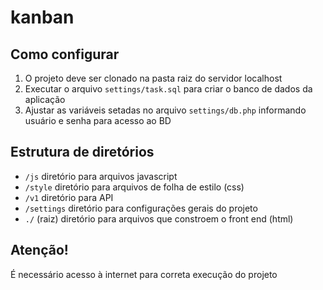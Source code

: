 # kanban

## Como configurar
1. O projeto deve ser clonado na pasta raiz do servidor localhost
1. Executar o arquivo `settings/task.sql` para criar o banco de dados da aplicação
1. Ajustar as variáveis setadas no arquivo `settings/db.php` informando usuário e senha para acesso ao BD

## Estrutura de diretórios
* `/js` diretório para arquivos javascript
* `/style` diretório para arquivos de folha de estilo (css)
* `/v1` diretório para API
* `/settings` diretório para configurações gerais do projeto
* `./` (raiz) diretório para arquivos que constroem o front end (html)

## Atenção!
É necessário acesso à internet para correta execução do projeto
